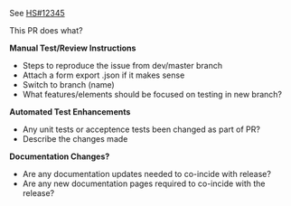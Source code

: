 See [HS#12345](https://secure.helpscout.net/conversation/953450944/12345?folderId=1776095)

This PR does what?

**Manual Test/Review Instructions**
- Steps to reproduce the issue from dev/master branch
- Attach a form export .json if it makes sense
- Switch to branch (name)
- What features/elements should be focused on testing in new branch?

**Automated Test Enhancements**
- Any unit tests or acceptence tests been changed as part of PR?
- Describe the changes made

**Documentation Changes?**
- Are any documentation updates needed to co-incide with release?
- Are any new documentation pages required to co-incide with the release?
